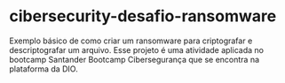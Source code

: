 # cibersecurity-desafio-ransomware

Exemplo básico de como criar um ransomware para criptografar e descriptografar um arquivo.
Esse projeto é uma atividade aplicada no bootcamp Santander Bootcamp Cibersegurança que se encontra na plataforma da DIO.
